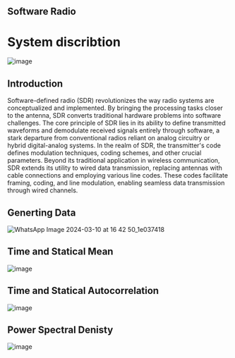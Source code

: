 ## Software Radio

# System discribtion
![image](https://github.com/faatthy/Software-Radio/assets/110846097/e62d5944-16c6-4b1b-8005-1b48d91d2b01)

## Introduction 
Software-defined radio (SDR) revolutionizes the way radio systems are conceptualized and 
implemented. By bringing the processing tasks closer to the antenna, SDR converts traditional 
hardware problems into software challenges. The core principle of SDR lies in its ability to 
define transmitted waveforms and demodulate received signals entirely through software, a 
stark departure from conventional radios reliant on analog circuitry or hybrid digital-analog 
systems. 
In the realm of SDR, the transmitter's code defines modulation techniques, coding schemes, 
and other crucial parameters. Beyond its traditional application in wireless communication, SDR 
extends its utility to wired data transmission, replacing antennas with cable connections and 
employing various line codes. These codes facilitate framing, coding, and line modulation, 
enabling seamless data transmission through wired channels. 

## Generting Data
![WhatsApp Image 2024-03-10 at 16 42 50_1e037418](https://github.com/faatthy/Software-Radio/assets/110846097/8b58e0a1-4b2f-4685-acbe-ca14ec7fd337)

## Time and Statical Mean
![image](https://github.com/faatthy/Software-Radio/assets/110846097/db04e96b-2a37-4c36-ade4-98370425c4f9)

## Time and Statical Autocorrelation 
![image](https://github.com/faatthy/Software-Radio/assets/110846097/ff3de8f7-6842-4ec6-9701-3c1b7feb4dc7)

## Power Spectral Denisty
![image](https://github.com/faatthy/Software-Radio/assets/110846097/b185c332-72a1-4c2f-89e4-bd78f88627c8)

